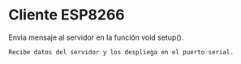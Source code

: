 # Cliente ESP8266

Envia mensaje al servidor en la función void setup().
```
Recibe datos del servidor y los despliega en el puerto serial.